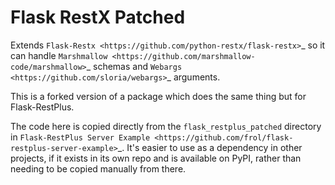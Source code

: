 Flask RestX Patched
======================

Extends `Flask-Restx <https://github.com/python-restx/flask-restx>`_ so it can handle `Marshmallow <https://github.com/marshmallow-code/marshmallow>`_ schemas and `Webargs <https://github.com/sloria/webargs>`_ arguments.

This is a forked version of a package which does the same thing but for Flask-RestPlus.

The code here is copied directly from the ``flask_restplus_patched`` directory in `Flask-RestPlus Server Example <https://github.com/frol/flask-restplus-server-example>`_. It's easier to use as a dependency in other projects, if it exists in its own repo and is available on PyPI, rather than needing to be copied manually from there.
